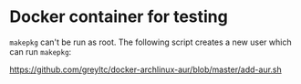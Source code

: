 # Docker container for testing

`makepkg` can't be run as root. The following script creates a new user which can run `makepkg`:

https://github.com/greyltc/docker-archlinux-aur/blob/master/add-aur.sh


